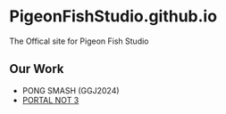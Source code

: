 # PigeonFishStudio.github.io

The Offical site for Pigeon Fish Studio

## Our Work
- PONG SMASH (GGJ2024)
- [PORTAL NOT 3](https://play.unity.com/mg/other/webgl-udd)